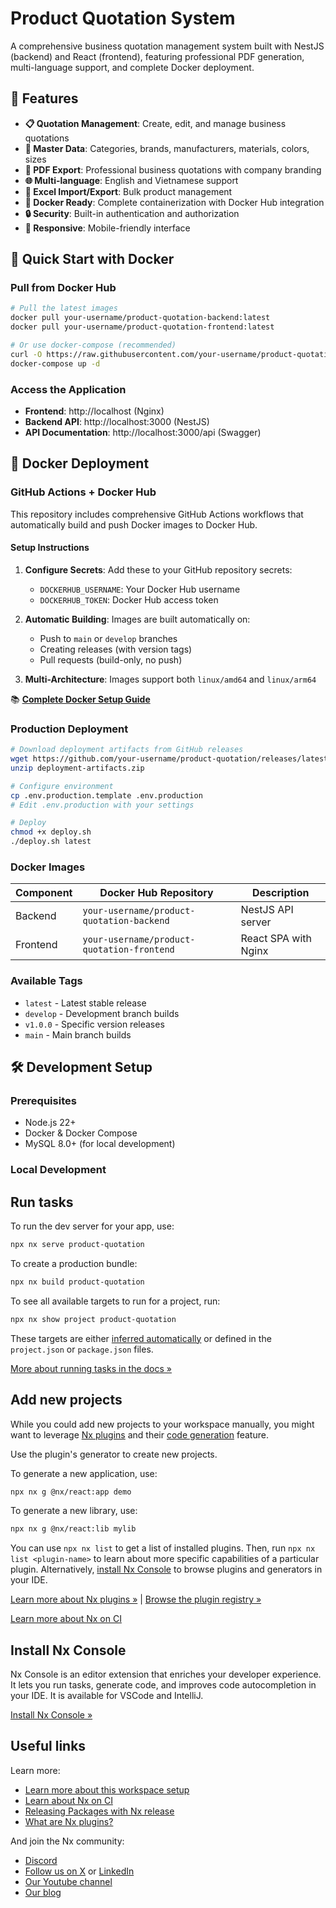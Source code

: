# Product Quotation System

A comprehensive business quotation management system built with NestJS (backend) and React (frontend), featuring professional PDF generation, multi-language support, and complete Docker deployment.

## 🌟 Features

- **📋 Quotation Management**: Create, edit, and manage business quotations
- **🏢 Master Data**: Categories, brands, manufacturers, materials, colors, sizes
- **📄 PDF Export**: Professional business quotations with company branding
- **🌐 Multi-language**: English and Vietnamese support
- **🔄 Excel Import/Export**: Bulk product management
- **🐳 Docker Ready**: Complete containerization with Docker Hub integration
- **🔒 Security**: Built-in authentication and authorization
- **📱 Responsive**: Mobile-friendly interface

## 🚀 Quick Start with Docker

### Pull from Docker Hub

```bash
# Pull the latest images
docker pull your-username/product-quotation-backend:latest
docker pull your-username/product-quotation-frontend:latest

# Or use docker-compose (recommended)
curl -O https://raw.githubusercontent.com/your-username/product-quotation/main/docker-compose.yml
docker-compose up -d
```

### Access the Application

- **Frontend**: http://localhost (Nginx)
- **Backend API**: http://localhost:3000 (NestJS)
- **API Documentation**: http://localhost:3000/api (Swagger)

## 🐳 Docker Deployment

### GitHub Actions + Docker Hub

This repository includes comprehensive GitHub Actions workflows that automatically build and push Docker images to Docker Hub.

#### Setup Instructions

1. **Configure Secrets**: Add these to your GitHub repository secrets:
   - `DOCKERHUB_USERNAME`: Your Docker Hub username
   - `DOCKERHUB_TOKEN`: Docker Hub access token

2. **Automatic Building**: Images are built automatically on:
   - Push to `main` or `develop` branches
   - Creating releases (with version tags)
   - Pull requests (build-only, no push)

3. **Multi-Architecture**: Images support both `linux/amd64` and `linux/arm64`

📚 **[Complete Docker Setup Guide](.github/DOCKER_SETUP.md)**

### Production Deployment

```bash
# Download deployment artifacts from GitHub releases
wget https://github.com/your-username/product-quotation/releases/latest/download/deployment-artifacts.zip
unzip deployment-artifacts.zip

# Configure environment
cp .env.production.template .env.production
# Edit .env.production with your settings

# Deploy
chmod +x deploy.sh
./deploy.sh latest
```

### Docker Images

| Component | Docker Hub Repository | Description |
|-----------|----------------------|-------------|
| Backend | `your-username/product-quotation-backend` | NestJS API server |
| Frontend | `your-username/product-quotation-frontend` | React SPA with Nginx |

### Available Tags

- `latest` - Latest stable release
- `develop` - Development branch builds  
- `v1.0.0` - Specific version releases
- `main` - Main branch builds

## 🛠️ Development Setup

### Prerequisites

- Node.js 22+ 
- Docker & Docker Compose
- MySQL 8.0+ (for local development)

### Local Development


## Run tasks

To run the dev server for your app, use:

```sh
npx nx serve product-quotation
```

To create a production bundle:

```sh
npx nx build product-quotation
```

To see all available targets to run for a project, run:

```sh
npx nx show project product-quotation
```

These targets are either [inferred automatically](https://nx.dev/concepts/inferred-tasks?utm_source=nx_project&utm_medium=readme&utm_campaign=nx_projects) or defined in the `project.json` or `package.json` files.

[More about running tasks in the docs &raquo;](https://nx.dev/features/run-tasks?utm_source=nx_project&utm_medium=readme&utm_campaign=nx_projects)

## Add new projects

While you could add new projects to your workspace manually, you might want to leverage [Nx plugins](https://nx.dev/concepts/nx-plugins?utm_source=nx_project&utm_medium=readme&utm_campaign=nx_projects) and their [code generation](https://nx.dev/features/generate-code?utm_source=nx_project&utm_medium=readme&utm_campaign=nx_projects) feature.

Use the plugin's generator to create new projects.

To generate a new application, use:

```sh
npx nx g @nx/react:app demo
```

To generate a new library, use:

```sh
npx nx g @nx/react:lib mylib
```

You can use `npx nx list` to get a list of installed plugins. Then, run `npx nx list <plugin-name>` to learn about more specific capabilities of a particular plugin. Alternatively, [install Nx Console](https://nx.dev/getting-started/editor-setup?utm_source=nx_project&utm_medium=readme&utm_campaign=nx_projects) to browse plugins and generators in your IDE.

[Learn more about Nx plugins &raquo;](https://nx.dev/concepts/nx-plugins?utm_source=nx_project&utm_medium=readme&utm_campaign=nx_projects) | [Browse the plugin registry &raquo;](https://nx.dev/plugin-registry?utm_source=nx_project&utm_medium=readme&utm_campaign=nx_projects)


[Learn more about Nx on CI](https://nx.dev/ci/intro/ci-with-nx#ready-get-started-with-your-provider?utm_source=nx_project&utm_medium=readme&utm_campaign=nx_projects)

## Install Nx Console

Nx Console is an editor extension that enriches your developer experience. It lets you run tasks, generate code, and improves code autocompletion in your IDE. It is available for VSCode and IntelliJ.

[Install Nx Console &raquo;](https://nx.dev/getting-started/editor-setup?utm_source=nx_project&utm_medium=readme&utm_campaign=nx_projects)

## Useful links

Learn more:

- [Learn more about this workspace setup](https://nx.dev/getting-started/tutorials/react-monorepo-tutorial?utm_source=nx_project&amp;utm_medium=readme&amp;utm_campaign=nx_projects)
- [Learn about Nx on CI](https://nx.dev/ci/intro/ci-with-nx?utm_source=nx_project&utm_medium=readme&utm_campaign=nx_projects)
- [Releasing Packages with Nx release](https://nx.dev/features/manage-releases?utm_source=nx_project&utm_medium=readme&utm_campaign=nx_projects)
- [What are Nx plugins?](https://nx.dev/concepts/nx-plugins?utm_source=nx_project&utm_medium=readme&utm_campaign=nx_projects)

And join the Nx community:
- [Discord](https://go.nx.dev/community)
- [Follow us on X](https://twitter.com/nxdevtools) or [LinkedIn](https://www.linkedin.com/company/nrwl)
- [Our Youtube channel](https://www.youtube.com/@nxdevtools)
- [Our blog](https://nx.dev/blog?utm_source=nx_project&utm_medium=readme&utm_campaign=nx_projects)
